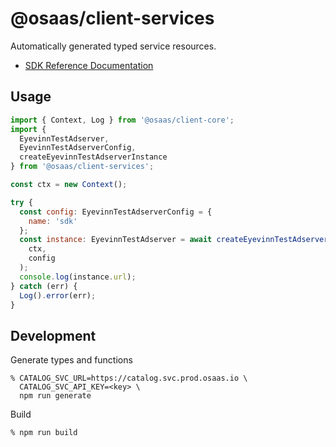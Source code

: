 # @osaas/client-services

Automatically generated typed service resources.

- [SDK Reference Documentation](https://js.docs.osaas.io)

## Usage

```javascript
import { Context, Log } from '@osaas/client-core';
import {
  EyevinnTestAdserver,
  EyevinnTestAdserverConfig,
  createEyevinnTestAdserverInstance
} from '@osaas/client-services';

const ctx = new Context();

try {
  const config: EyevinnTestAdserverConfig = {
    name: 'sdk'
  };
  const instance: EyevinnTestAdserver = await createEyevinnTestAdserverInstance(
    ctx,
    config
  );
  console.log(instance.url);
} catch (err) {
  Log().error(err);
}
```

## Development

Generate types and functions

```
% CATALOG_SVC_URL=https://catalog.svc.prod.osaas.io \
  CATALOG_SVC_API_KEY=<key> \
  npm run generate
```

Build

```
% npm run build
```
